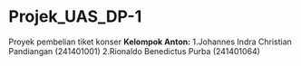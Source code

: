 # Projek_UAS_DP-1
Proyek pembelian tiket konser
**Kelompok Anton:**
1.Johannes Indra Christian Pandiangan (241401001)
2.Rionaldo Benedictus Purba (241401064)
